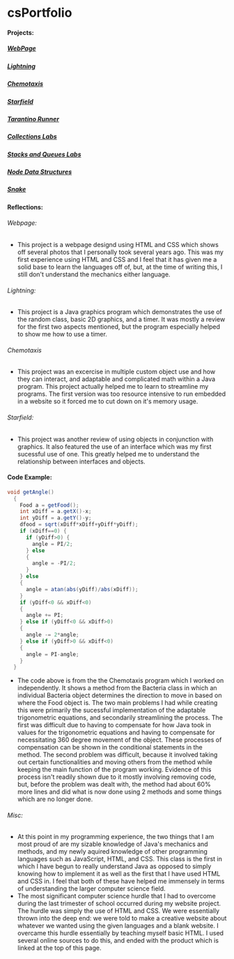 # csPortfolio

#### Projects:
##### [WebPage](https://votoa.github.io/VotoTestWebPage/Testpage.html)
##### [Lightning](https://votoa.github.io/lightning2/)
##### [Chemotaxis](https://votoa.github.io/chemotaxis4/)
##### [Starfield](https://votoa.github.io/starfield5/)
##### [Tarantino Runner](https://github.com/VotoA/TarantinoRunner)
##### [Collections Labs](https://github.com/VotoA/Collections)
##### [Stacks and Queues Labs](https://github.com/VotoA/Stacks-and-Queues)
##### [Node Data Structures](https://github.com/VotoA/Node-Data-Structures)
##### [Snake](https://github.com/VotoA/Snake)

#### Reflections:
###### Webpage:
* This project is a webpage designd using HTML and CSS which shows off several photos that I personally took several years ago. This was my first experience using HTML and CSS and I feel that it has given me a solid base to learn the languages off of, but, at the time of writing this, I still don't understand the mechanics either language.
###### Lightning:
* This project is a Java graphics program which demonstrates the use of the random class, basic 2D graphics, and a timer. It was mostly a review for the first two aspects mentioned, but the program especially helped to show me how to use a timer.
###### Chemotaxis
* This project was an excercise in multiple custom object use and how they can interact, and adaptable and complicated math within a Java program. This project actually helped me to learn to streamline my programs. The first version was too resource intensive to run embedded in a website so it forced me to cut down on it's memory usage.
###### Starfield:
* This project was another review of using objects in conjunction with graphics. It also featured the use of an interface which was my first sucessful use of one. This greatly helped me to understand the relationship between interfaces and objects.

#### Code Example:
```Java
void getAngle()
  {
    Food a = getFood();
    int xDiff = a.getX()-x;
    int yDiff = a.getY()-y;
    dfood = sqrt(xDiff*xDiff+yDiff*yDiff);
    if (xDiff==0) {
      if (yDiff>0) {
        angle = PI/2;
      } else
      {
        angle = -PI/2;
      }
    } else
    {
      angle = atan(abs(yDiff)/abs(xDiff));
    }
    if (yDiff<0 && xDiff<0)
    {
      angle += PI;
    } else if (yDiff<0 && xDiff>0)
    {
      angle -= 2*angle;
    } else if (yDiff>0 && xDiff<0)
    {
      angle = PI-angle;
    }
  }
```

* The code above is from the the Chemotaxis program which I worked on independently. It shows a method from the Bacteria class in which an individual Bacteria object determines the direction to move in based on where the Food object is. The two main problems I had while creating this were primarily the sucessful implementation of the adaptable trigonometric equations, and secondarily streamlining the process. The first was difficult due to having to compensate for how Java took in values for the trigonometric equations and having to compensate for necessitating 360 degree movement of the object. These processes of compensation can be shown in the conditional statements in the method. The second problem was difficult, because it involved taking out certain functionalities and moving others from the method while keeping the main function of the program working. Evidence of this process isn't readily shown due to it mostly involving removing code, but, before the problem was dealt with, the method had about 60% more lines and did what is now done using 2 methods and some things which are no longer done.

###### Misc:
* At this point in my programming experience, the two things that I am most proud of are my sizable knowledge of Java's mechanics and methods, and my newly aquired knowledge of other programming languages such as JavaScript, HTML, and CSS. This class is the first in which I have begun to really understand Java as opposed to simply knowing how to implement it as well as the first that I have used HTML and CSS in. I feel that both of these have helped me immensely in terms of understanding the larger computer science field.
* The most significant computer science hurdle that I had to overcome during the last trimester of school occurred during my website project. The hurdle was simply the use of HTML and CSS. We were essentially thrown into the deep end: we were told to make a creative website about whatever we wanted using the given languages and a blank website. I overcame this hurdle essentially by teaching myself basic HTML. I used several online sources to do this, and ended with the product which is linked at the top of this page.
